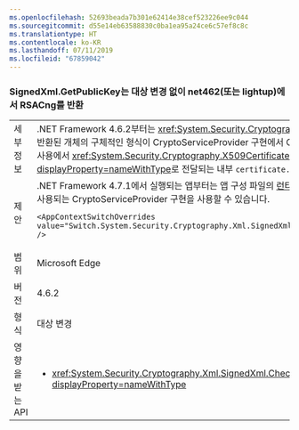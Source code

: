 ```yaml
---
ms.openlocfilehash: 52693beada7b301e62414e38cef523226ee9c044
ms.sourcegitcommit: d55e14eb63588830c0ba1ea95a24ce6c57ef8c8c
ms.translationtype: HT
ms.contentlocale: ko-KR
ms.lasthandoff: 07/11/2019
ms.locfileid: "67859042"
---
```

### <a name="signedxmlgetpublickey-returns-rsacng-on-net462-or-lightup-without-retargeting-change"></a>SignedXml.GetPublicKey는 대상 변경 없이 net462(또는 lightup)에서 RSACng를 반환

|   |   |
|---|---|
|세부 정보|.NET Framework 4.6.2부터는 <xref:System.Security.Cryptography.Xml.SignedXml.GetPublicKey%2A?displayProperty=nameWithType> 메서드에서 반환된 개체의 구체적인 형식이 CryptoServiceProvider 구현에서 Cng 구현으로 변경되었습니다(쿼크 사용 안 함). 이는 구현이 <code>certificate.PublicKey.Key</code> 사용에서 <xref:System.Security.Cryptography.X509Certificates.RSACertificateExtensions.GetRSAPublicKey%2A?displayProperty=nameWithType>로 전달되는 내부 <code>certificate.GetAnyPublicKey</code> 사용으로 변경 되었기 때문입니다.|
|제안|.NET Framework 4.7.1에서 실행되는 앱부터는 앱 구성 파일의 [런타임](~/docs/framework/configure-apps/file-schema/runtime/runtime-element.md) 섹션에 다음 구성 스위치를 추가하여 .NET Framework 4.6.1 이전 버전에서 기본적으로 사용되는 CryptoServiceProvider 구현을 사용할 수 있습니다.<pre><code class="lang-xml">&lt;AppContextSwitchOverrides value=&quot;Switch.System.Security.Cryptography.Xml.SignedXmlUseLegacyCertificatePrivateKey=true&quot; /&gt;&#13;&#10;</code></pre>|
|범위|Microsoft Edge|
|버전|4.6.2|
|형식|대상 변경|
|영향을 받는 API|<ul><li><xref:System.Security.Cryptography.Xml.SignedXml.CheckSignatureReturningKey(System.Security.Cryptography.AsymmetricAlgorithm@)?displayProperty=nameWithType></li></ul>|

